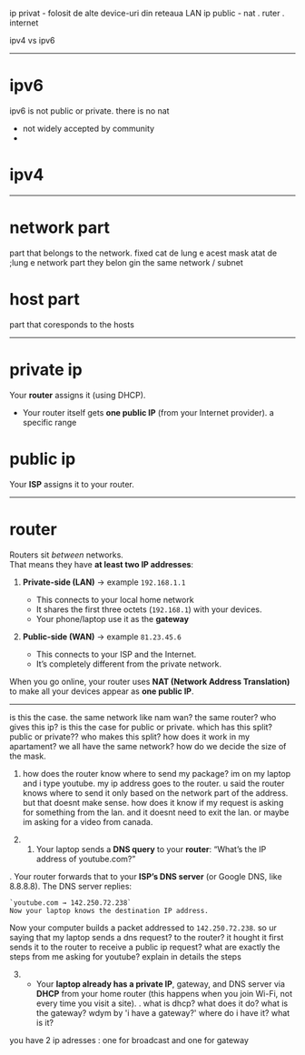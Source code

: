 ip privat - folosit de alte device-uri din reteaua LAN
ip public - nat . ruter . internet

ipv4 vs ipv6

---
# ipv6
ipv6 is not public or private. there is no nat

- not widely accepted by community
- 

# ipv4


---
# network part

part that belongs to the network. fixed
cat de lung e acest mask atat de ;lung e network part
they belon gin the same network / subnet 
#  host part

part that coresponds to the hosts

---
# private ip

Your **router** assigns it (using DHCP).
- Your router itself gets **one public IP** (from your Internet provider).
a specific range


# public ip 
Your **ISP** assigns it to your router.


----

# router 
Routers sit _between_ networks.  
That means they have **at least two IP addresses**:

1. **Private-side (LAN)** → example `192.168.1.1`

    - This connects to your local home network 
    - It shares the first three octets (`192.168.1`) with your devices.
    - Your phone/laptop use it as the **gateway**
    
2. **Public-side (WAN)** → example `81.23.45.6`

    - This connects to your ISP and the Internet. 
    - It’s completely different from the private network.



When you go online, your router uses **NAT (Network Address Translation)** to make all your devices appear as **one public IP**.






---




is this the case. the same network like nam wan? the same router? who gives this ip? is this the case for public or private. which has this split? public or private?? who makes this split? how does it work in my apartament? we all have the same network? how do we decide the size of the mask.
	


1. how does the router know where to send my package? im on my laptop and i type youtube. my ip address goes to the router. u said the router knows where to send it only based on the network part of the address. but that doesnt make sense. how does it know if my request is asking for something from the lan. and it doesnt need to exit the lan. or maybe im asking for a video from canada.

2. 1. Your laptop sends a **DNS query** to your **router**: “What’s the IP address of youtube.com?”
    
. Your router forwards that to your **ISP’s DNS server** (or Google DNS, like 8.8.8.8).
     The DNS server replies:
    
    `youtube.com → 142.250.72.238`
    Now your laptop knows the destination IP address.
    

Now your computer builds a packet addressed to `142.250.72.238`. so ur saying that my laptop sends a dns request? to the router? it hought it first sends it to the router to receive a public ip request? what are exactly the steps from me asking for youtube? explain in details the steps



3. - Your **laptop already has a private IP**, gateway, and DNS server via **DHCP** from your home router (this happens when you join Wi-Fi, not every time you visit a site). . what is dhcp? what does it do? what is the gateway? wdym by 'i have a gateway?' where do i have it? what is it? 


you have 2 ip adresses : one for broadcast and one for gateway